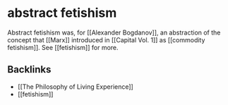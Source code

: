 # abstract fetishism

Abstract fetishism was, for [[Alexander Bogdanov]], an abstraction of the concept that [[Marx]] introduced in [[Capital Vol. 1]] as [[commodity fetishism]]. See [[fetishism]] for more.


## Backlinks

-   [[The Philosophy of Living Experience]]
-   [[fetishism]]
